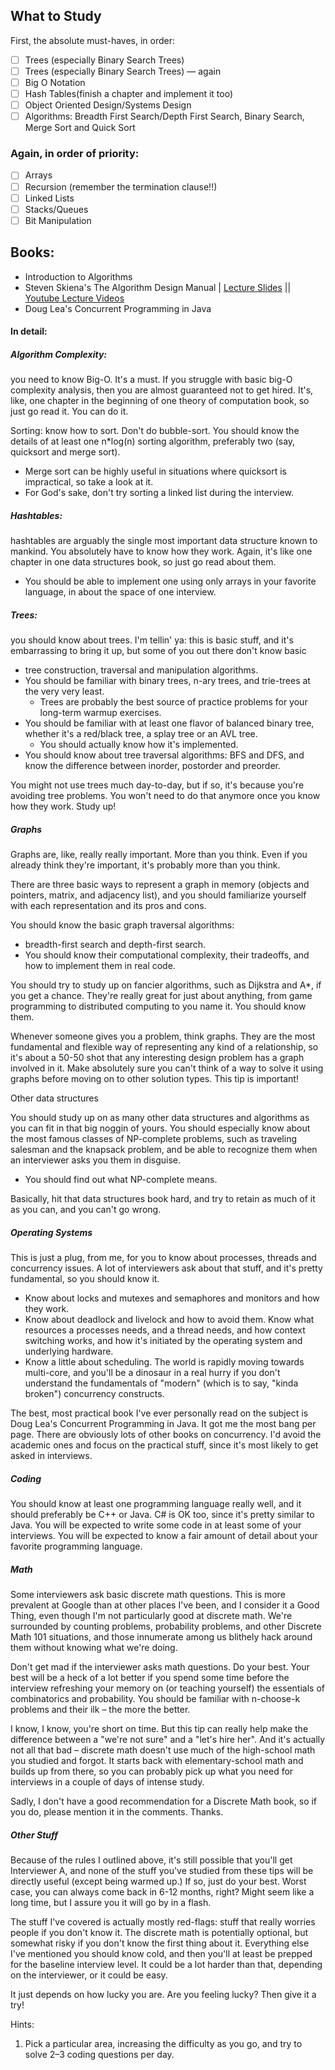 ## What to Study

First, the absolute must-haves, in order:
- [ ] Trees (especially Binary Search Trees)
- [ ] Trees (especially Binary Search Trees) — again
- [ ] Big O Notation
- [ ] Hash Tables(finish a chapter and implement it too)
- [ ] Object Oriented Design/Systems Design
- [ ] Algorithms: Breadth First Search/Depth First Search, Binary Search, Merge Sort and Quick Sort

### Again, in order of priority:
- [ ] Arrays
- [ ] Recursion (remember the termination clause!!)
- [ ] Linked Lists
- [ ] Stacks/Queues
- [ ] Bit Manipulation

## Books: 
- Introduction to Algorithms
- Steven Skiena's The Algorithm Design Manual | 
[Lecture Slides](https://www3.cs.stonybrook.edu/~skiena/373/videos/) || [Youtube Lecture Videos](https://www.youtube.com/watch?v=22hwcnXIGgk&list=PLOtl7M3yp-DX6ic0HGT0PUX_wiNmkWkXx&index=1)
- Doug Lea's Concurrent Programming in Java

#### In detail:


##### Algorithm Complexity: 
you need to know Big-O. It's a must. If you struggle with basic big-O complexity analysis, then you are almost guaranteed not to get hired. It's, like, one chapter in the beginning of one theory of computation book, so just go read it. You can do it.

Sorting: know how to sort. Don't do bubble-sort. You should know the details of at least one n*log(n) sorting algorithm, preferably two (say, quicksort and merge sort).
* Merge sort can be highly useful in situations where quicksort is impractical, so take a look at it.
* For God's sake, don't try sorting a linked list during the interview.

##### Hashtables: 
hashtables are arguably the single most important data structure known to mankind. You absolutely have to know how they work. Again, it's like one chapter in one data structures book, so just go read about them. 
* You should be able to implement one using only arrays in your favorite language, in about the space of one interview.

##### Trees: 
you should know about trees. I'm tellin' ya: this is basic stuff, and it's embarrassing to bring it up, but some of you out there don't know basic 
* tree construction, traversal and manipulation algorithms. 
* You should be familiar with binary trees, n-ary trees, and trie-trees at the very very least. 
    * Trees are probably the best source of practice problems for your long-term warmup exercises.
* You should be familiar with at least one flavor of balanced binary tree, whether it's a red/black tree, a splay tree or an AVL tree. 
    * You should actually know how it's implemented.
* You should know about tree traversal algorithms: BFS and DFS, and know the difference between inorder, postorder and preorder.

You might not use trees much day-to-day, but if so, it's because you're avoiding tree problems. You won't need to do that anymore once you know how they work. Study up!

##### Graphs

Graphs are, like, really really important. More than you think. Even if you already think they're important, it's probably more than you think.

There are three basic ways to represent a graph in memory (objects and pointers, matrix, and adjacency list), and you should familiarize yourself with each representation and its pros and cons.

You should know the basic graph traversal algorithms: 
* breadth-first search and depth-first search. 
* You should know their computational complexity, their tradeoffs, and how to implement them in real code.

You should try to study up on fancier algorithms, such as Dijkstra and A*, if you get a chance. They're really great for just about anything, from game programming to distributed computing to you name it. You should know them.

Whenever someone gives you a problem, think graphs. They are the most fundamental and flexible way of representing any kind of a relationship, so it's about a 50-50 shot that any interesting design problem has a graph involved in it. Make absolutely sure you can't think of a way to solve it using graphs before moving on to other solution types. This tip is important!

Other data structures

You should study up on as many other data structures and algorithms as you can fit in that big noggin of yours. You should especially know about the most famous classes of NP-complete problems, such as traveling salesman and the knapsack problem, and be able to recognize them when an interviewer asks you them in disguise.
* You should find out what NP-complete means.

Basically, hit that data structures book hard, and try to retain as much of it as you can, and you can't go wrong.

##### Operating Systems

This is just a plug, from me, for you to know about processes, threads and concurrency issues. A lot of interviewers ask about that stuff, and it's pretty fundamental, so you should know it. 
* Know about locks and mutexes and semaphores and monitors and how they work. 
* Know about deadlock and livelock and how to avoid them. Know what resources a processes needs, and a thread needs, and how context switching works, and how it's initiated by the operating system and underlying hardware. 
* Know a little about scheduling. The world is rapidly moving towards multi-core, and you'll be a dinosaur in a real hurry if you don't understand the fundamentals of "modern" (which is to say, "kinda broken") concurrency constructs.

The best, most practical book I've ever personally read on the subject is Doug Lea's Concurrent Programming in Java. It got me the most bang per page. There are obviously lots of other books on concurrency. I'd avoid the academic ones and focus on the practical stuff, since it's most likely to get asked in interviews.

##### Coding

You should know at least one programming language really well, and it should preferably be C++ or Java. C# is OK too, since it's pretty similar to Java. You will be expected to write some code in at least some of your interviews. You will be expected to know a fair amount of detail about your favorite programming language.

##### Math

Some interviewers ask basic discrete math questions. This is more prevalent at Google than at other places I've been, and I consider it a Good Thing, even though I'm not particularly good at discrete math. We're surrounded by counting problems, probability problems, and other Discrete Math 101 situations, and those innumerate among us blithely hack around them without knowing what we're doing.

Don't get mad if the interviewer asks math questions. Do your best. Your best will be a heck of a lot better if you spend some time before the interview refreshing your memory on (or teaching yourself) the essentials of combinatorics and probability. You should be familiar with n-choose-k problems and their ilk – the more the better.

I know, I know, you're short on time. But this tip can really help make the difference between a "we're not sure" and a "let's hire her". And it's actually not all that bad – discrete math doesn't use much of the high-school math you studied and forgot. It starts back with elementary-school math and builds up from there, so you can probably pick up what you need for interviews in a couple of days of intense study.

Sadly, I don't have a good recommendation for a Discrete Math book, so if you do, please mention it in the comments. Thanks.


##### Other Stuff

Because of the rules I outlined above, it's still possible that you'll get Interviewer A, and none of the stuff you've studied from these tips will be directly useful (except being warmed up.) If so, just do your best. Worst case, you can always come back in 6-12 months, right? Might seem like a long time, but I assure you it will go by in a flash.

The stuff I've covered is actually mostly red-flags: stuff that really worries people if you don't know it. The discrete math is potentially optional, but somewhat risky if you don't know the first thing about it. Everything else I've mentioned you should know cold, and then you'll at least be prepped for the baseline interview level. It could be a lot harder than that, depending on the interviewer, or it could be easy.

It just depends on how lucky you are. Are you feeling lucky? Then give it a try!

Hints: 
1. Pick a particular area, increasing the difficulty as you go, and try to solve 2–3 coding questions per day. 
